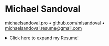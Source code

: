 # Michael Sandoval
[michaelsandoval.pro](http://michaelsandoval.pro) • [github.com/mlsandoval](https://github.com/mlsandoval/) • [michaelsandoval.resume@gmail.com](mailto:michaelsandoval.resume@gmail.com)
<details>
 <summary>Click here to expand my Resume!</summary>
 
## Objective
To apply the latest front and back end web technologies as I contribute to an agile team focused on developing responsive web applications, while learning as much as I may from my coworkers.

## Projects

### Ultralite Gear ([Live Site](https://ultralite.herokuapp.com)) ([Github](https://github.com/MLSandoval/ul-backpacks-store))
> Shopping cart app for ultralight backpack gear.

- Combined __React.js__ with __Bootstrap 4__ for an efficient and completely responsive design
- Hosted on __Heroku__ using their __Node.js__ buildpack on a Hobby Dyno
- Constructed __RDBMS__ using __Node.js Express__ server linking to a __PostgreSQL__ DB
- Built custom __PL/pgSQL__ functions to assist in managing cart/user/product data
- Combined __Redux__ and __React Router__ to manage state and front end routing

### Remogy ([Github](https://github.com/MLSandoval/remote_learning_app))
> Multi-User Remote Education web app designed to increase interaction and engagement during live-streamed class sessions.

- Incorporated __Node.js__ with __Socket.io__ for real-time event updates across all active clients
- Designed __MySQL RDBMS__ managing question, answer, video, and user data
- Built with __React.js__ front-end using various __npm__ packages
- Developed with __agile__ methodology to organize and execute work in 2-day sprints
- Employed __Twitch.tv API__ to feed live streams and chat functionality into app
- Designed __responsive__ styling and layout with __Bootstrap 4__
- Implemented __Webpack__ to bundle modules and compress code

### National Park Memory Match ([Live Site](https://natl-park-match.herokuapp.com)) ([Github](https://github.com/MLSandoval/memory-match))
> National Park themed card-flip matching game.

 - __jQuery__, __CSS3__, and __HTML5__ combine for dynamic styling and functionality
 - Utilized __cURL__ calls via a __PHP__ proxy to actively fetch NPS __API__ data and hide __API__ keys
 - Focus on __cross-browser__ compatibility and __responsive__ design
 - Applied __procedural__ programming principles to manage app functionality

<ins></ins>

## Professional Experience

### Client Operations Associate ([Maestro.io](https://info.maestro.io/)) Los Angeles, 2017 - 2018
> Tech Startup SaaS providing tools and solutions for enterprise live stream entities

- Formulated and implemented strategies for streaming entities of all types
- Specialized in managing and consulting esports clients
- Consulted over 20 clients in growing, analyzing, and monetizing audiences with tools offered by Maestro's platform
- Collaborated with dev team to identify, log, and address bugs/user requests
- Trained clients/company candidates in use of platform and kept them abreast of new feature releases
- Managed relations with high value accounts vital to company success
- Created tutorial videos and assets for Zendesk using __Adobe Premiere/Photoshop__

### Film/Television Production (Mutiple Studios) Los Angeles, 2013 - 2017
> Worked in production offices of a number of shows for studios including NBC/Universal, Amazon, Netflix, Warner Brothers, and Disney

- Promoted twice, from entry level (Production Assistant) into management
(Production Office Coordinator)
- Directed staff workloads to meet strict deadlines and trained support staff
- Acquired and monitored equipment critical to show’s success
- Facilitated information flow across departments via email and hard copy distribution
- Closely assisted executive-level producers with all day-to-day tasks
- Maintained strong working relationships with studio contacts, managed cast, and delivered critical legal documentation

### AV Technician (APS, Advanced Presentation Systems) Los Angeles, 2013 - Present
> Worked on a per contract basis as an A/V Technician

- Procured gear necessary for events ranging from weddings to corporate presentations and banquets
- Assembled complex audio and visual arrangements for spaces large and small
- Arranged sound amplification setups for bands, DJs, auctioneers, and orators
- Inventoried, maintained, and rented out gear to subcontractors
- Setup and managed video live stream events with the arrival of Covid-19

<ins></ins>

# Education
 - __B.A. Anthropology__, Univeristy of California, Los Angeles, Summa Cum Laude.
      > Cultural and Evolutionary Principles

 - __LearningFuze__, Irvine, CA
      > Accelerated Web Development Program, 800+ hours over 3 months of web development under supervision of senior developers

# Skills & Technology
**Languages**|**Frameworks**|**Libraries**|**Servers**|**Data**|**Tools**|**cont.**
:-----:|:-----:|:-----:|:-----:|:-----:|:-----:|:-----:
__JavaScript__|__ReactJS__|jQuery|Node.js|JSON|git/Github|Chrome Dev Tools
__HTML5__|Express|__Redux__|PHP|REST API|Babel|Figma
__CSS3__|__Bootstrap 4__|React Router|Docker|MySQL|npm|VS Code
| | |Socket.IO|Linux (Ubuntu)|PostgreSQL|Webpack|Bash CLI
| | | | |Fetch|Postman| |

> Note: Skills & technology in __bold__ indicate higher level of proficiency.

# Personal Activities
  __Backpacking__
  - Thru-Hike, Out-and-back trails
  - Angel’s Landing, Zion National Park
  - Lost Palms Oasis, Joshua Tree National Park
 
  __Video Games__
  - RPG - Dark Souls, Elder Scrolls
  - FPS - Counter-Strike, Halo

  __Cooking__
  - Apricot Pie, Potato Salad, Homemade Tomato Sauce


<ins></ins>

The MIT License (MIT)
=====================

Copyright © `2020` `Michael Sandoval`

Permission is hereby granted, free of charge, to any person
obtaining a copy of this resume and associated documentation
files (the "Resume"), to deal in the Resume without
restriction, including without limitation the rights to use,
copy, modify, merge, publish, distribute, sublicense, and/or sell
copies of the Resume, and to permit persons to whom the
Resume is furnished to do so, subject to the following
conditions:

THE RESUME IS PROVIDED “AS IS”, WITHOUT WARRANTY OF ANY KIND,
EXPRESS OR IMPLIED, INCLUDING BUT NOT LIMITED TO THE WARRANTIES
OF MERCHANTABILITY, FITNESS FOR A PARTICULAR PURPOSE AND
NONINFRINGEMENT. IN NO EVENT SHALL THE AUTHORS OR COPYRIGHT
HOLDERS BE LIABLE FOR ANY CLAIM, DAMAGES OR OTHER LIABILITY,
WHETHER IN AN ACTION OF CONTRACT, TORT OR OTHERWISE, ARISING
FROM, OUT OF OR IN CONNECTION WITH THE RESUME OR THE USE OR
OTHER DEALINGS IN THE RESUME.
</details>
